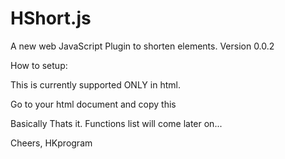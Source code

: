 # HShort.js
A new web JavaScript Plugin to shorten elements. Version 0.0.2

How to setup: 

This is currently supported ONLY in html.

Go to your html document and copy this

<script src="https://rawcdn.githack.com/HKprogramWasTaken/HShort.js/main/HShort.v0.2.min.js"></script> 

Basically Thats it. Functions list will come later on...


Cheers, HKprogram
